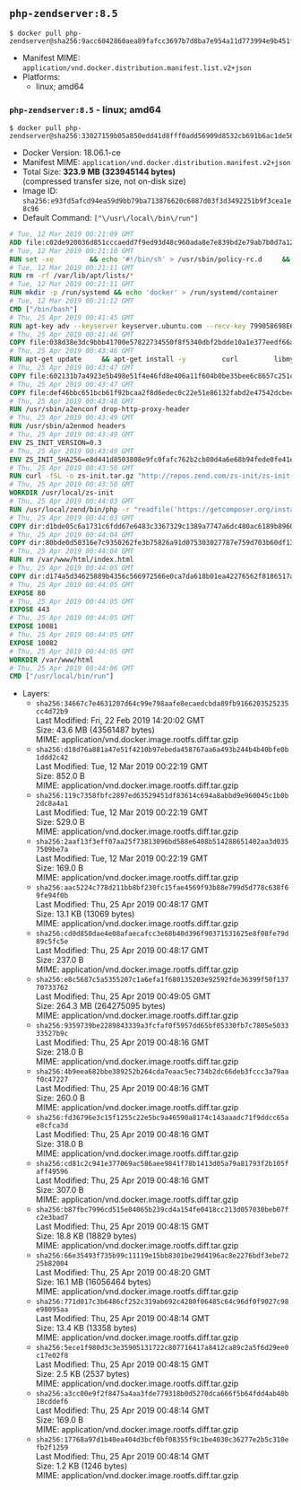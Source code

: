 ## `php-zendserver:8.5`

```console
$ docker pull php-zendserver@sha256:9acc6042860aea89fafcc3697b7d8ba7e954a11d773994e9b451fd83d07e4c23
```

-	Manifest MIME: `application/vnd.docker.distribution.manifest.list.v2+json`
-	Platforms:
	-	linux; amd64

### `php-zendserver:8.5` - linux; amd64

```console
$ docker pull php-zendserver@sha256:33027159b05a850edd41d8fff0add56909d8532cb691b6ac1de56b0a77ff8eca
```

-	Docker Version: 18.06.1-ce
-	Manifest MIME: `application/vnd.docker.distribution.manifest.v2+json`
-	Total Size: **323.9 MB (323945144 bytes)**  
	(compressed transfer size, not on-disk size)
-	Image ID: `sha256:e93fd5afcd94ea59d9bb79ba713876620c6087d03f3d3492251b9f3cea1e8c96`
-	Default Command: `["\/usr\/local\/bin\/run"]`

```dockerfile
# Tue, 12 Mar 2019 00:21:09 GMT
ADD file:c02de920036d851cccaedd7f9ed93d48c960ada8e7e839bd2e79ab7b0d7a12d6 in / 
# Tue, 12 Mar 2019 00:21:10 GMT
RUN set -xe 		&& echo '#!/bin/sh' > /usr/sbin/policy-rc.d 	&& echo 'exit 101' >> /usr/sbin/policy-rc.d 	&& chmod +x /usr/sbin/policy-rc.d 		&& dpkg-divert --local --rename --add /sbin/initctl 	&& cp -a /usr/sbin/policy-rc.d /sbin/initctl 	&& sed -i 's/^exit.*/exit 0/' /sbin/initctl 		&& echo 'force-unsafe-io' > /etc/dpkg/dpkg.cfg.d/docker-apt-speedup 		&& echo 'DPkg::Post-Invoke { "rm -f /var/cache/apt/archives/*.deb /var/cache/apt/archives/partial/*.deb /var/cache/apt/*.bin || true"; };' > /etc/apt/apt.conf.d/docker-clean 	&& echo 'APT::Update::Post-Invoke { "rm -f /var/cache/apt/archives/*.deb /var/cache/apt/archives/partial/*.deb /var/cache/apt/*.bin || true"; };' >> /etc/apt/apt.conf.d/docker-clean 	&& echo 'Dir::Cache::pkgcache ""; Dir::Cache::srcpkgcache "";' >> /etc/apt/apt.conf.d/docker-clean 		&& echo 'Acquire::Languages "none";' > /etc/apt/apt.conf.d/docker-no-languages 		&& echo 'Acquire::GzipIndexes "true"; Acquire::CompressionTypes::Order:: "gz";' > /etc/apt/apt.conf.d/docker-gzip-indexes 		&& echo 'Apt::AutoRemove::SuggestsImportant "false";' > /etc/apt/apt.conf.d/docker-autoremove-suggests
# Tue, 12 Mar 2019 00:21:11 GMT
RUN rm -rf /var/lib/apt/lists/*
# Tue, 12 Mar 2019 00:21:11 GMT
RUN mkdir -p /run/systemd && echo 'docker' > /run/systemd/container
# Tue, 12 Mar 2019 00:21:12 GMT
CMD ["/bin/bash"]
# Thu, 25 Apr 2019 00:41:45 GMT
RUN apt-key adv --keyserver keyserver.ubuntu.com --recv-key 799058698E65316A2E7A4FF42EAE1437F7D2C623
# Thu, 25 Apr 2019 00:41:46 GMT
COPY file:038d38e3dc9bbb41700e57822734550f8f5340dbf2bdde10a1e377eedf66a25e in /etc/apt/sources.list.d/zend-server.list 
# Thu, 25 Apr 2019 00:43:46 GMT
RUN apt-get update     && apt-get install -y         curl         libmysqlclient20         unzip         git         zend-server-php-5.6=8.5.12+b817     && rm -rf /var/lib/apt/lists/*     && /usr/local/zend/bin/zendctl.sh stop
# Thu, 25 Apr 2019 00:43:47 GMT
COPY file:602131b7a4923e5b498e51f4e46fd8e406a11f604b0be35bee6c8657c251c625 in /etc/zend.lic 
# Thu, 25 Apr 2019 00:43:47 GMT
COPY file:def46bbc651bcb61f92bcaa2f8d6edec0c22e51e86132fabd2e47542dcbec0bf in /etc/apache2/conf-available 
# Thu, 25 Apr 2019 00:43:48 GMT
RUN /usr/sbin/a2enconf drop-http-proxy-header
# Thu, 25 Apr 2019 00:43:49 GMT
RUN /usr/sbin/a2enmod headers
# Thu, 25 Apr 2019 00:43:49 GMT
ENV ZS_INIT_VERSION=0.3
# Thu, 25 Apr 2019 00:43:49 GMT
ENV ZS_INIT_SHA256=e8d441d8503808e9fc0fafc762b2cb80d4a6e68b94fede0fe41efdeac10800cb
# Thu, 25 Apr 2019 00:43:50 GMT
RUN curl -fSL -o zs-init.tar.gz "http://repos.zend.com/zs-init/zs-init-docker-${ZS_INIT_VERSION}.tar.gz"     && echo "${ZS_INIT_SHA256} *zs-init.tar.gz" | sha256sum -c -     && mkdir /usr/local/zs-init     && tar xzf zs-init.tar.gz --strip-components=1 -C /usr/local/zs-init     && rm zs-init.tar.gz
# Thu, 25 Apr 2019 00:43:50 GMT
WORKDIR /usr/local/zs-init
# Thu, 25 Apr 2019 00:44:03 GMT
RUN /usr/local/zend/bin/php -r "readfile('https://getcomposer.org/installer');" | /usr/local/zend/bin/php     && /usr/local/zend/bin/php composer.phar self-update && /usr/local/zend/bin/php composer.phar update
# Thu, 25 Apr 2019 00:44:03 GMT
COPY dir:d1bde05c6a1731c6fdd67e6483c3367329c1389a7747a6dc480ac6189b8960ad in /usr/local/bin 
# Thu, 25 Apr 2019 00:44:04 GMT
COPY dir:80bde0d50316e7c9350262fe3b75826a91d075303027787e759d703b60df13d6 in /usr/local/zend/var/plugins/ 
# Thu, 25 Apr 2019 00:44:04 GMT
RUN rm /var/www/html/index.html
# Thu, 25 Apr 2019 00:44:05 GMT
COPY dir:d174a5d34625889b4356c566972566e0ca7da618b01ea42276562f8186517a67 in /var/www/html 
# Thu, 25 Apr 2019 00:44:05 GMT
EXPOSE 80
# Thu, 25 Apr 2019 00:44:05 GMT
EXPOSE 443
# Thu, 25 Apr 2019 00:44:05 GMT
EXPOSE 10081
# Thu, 25 Apr 2019 00:44:05 GMT
EXPOSE 10082
# Thu, 25 Apr 2019 00:44:05 GMT
WORKDIR /var/www/html
# Thu, 25 Apr 2019 00:44:06 GMT
CMD ["/usr/local/bin/run"]
```

-	Layers:
	-	`sha256:34667c7e4631207d64c99e798aafe8ecaedcbda89fb9166203525235cc4d72b9`  
		Last Modified: Fri, 22 Feb 2019 14:20:02 GMT  
		Size: 43.6 MB (43561487 bytes)  
		MIME: application/vnd.docker.image.rootfs.diff.tar.gzip
	-	`sha256:d18d76a881a47e51f4210b97ebeda458767aa6a493b244b4b40bfe0b1ddd2c42`  
		Last Modified: Tue, 12 Mar 2019 00:22:19 GMT  
		Size: 852.0 B  
		MIME: application/vnd.docker.image.rootfs.diff.tar.gzip
	-	`sha256:119c7358fbfc2897ed63529451df83614c694a8abbd9e960045c1b0b2dc8a4a1`  
		Last Modified: Tue, 12 Mar 2019 00:22:19 GMT  
		Size: 529.0 B  
		MIME: application/vnd.docker.image.rootfs.diff.tar.gzip
	-	`sha256:2aaf13f3eff07aa25f73813096bd588e6408b514288651402aa3d0357509be7a`  
		Last Modified: Tue, 12 Mar 2019 00:22:19 GMT  
		Size: 169.0 B  
		MIME: application/vnd.docker.image.rootfs.diff.tar.gzip
	-	`sha256:aac5224c778d211bb8bf230fc15fae4569f93b88e799d5d778c638f69fe94f0b`  
		Last Modified: Thu, 25 Apr 2019 00:48:17 GMT  
		Size: 13.1 KB (13069 bytes)  
		MIME: application/vnd.docker.image.rootfs.diff.tar.gzip
	-	`sha256:cd0d850dae4e08afaecafcc3e68b40d396f90371531625e8f08fe79d89c5fc5e`  
		Last Modified: Thu, 25 Apr 2019 00:48:17 GMT  
		Size: 237.0 B  
		MIME: application/vnd.docker.image.rootfs.diff.tar.gzip
	-	`sha256:e8c5687c5a5355207c1a6efa1f680135203e92592fde36399f50f13770733762`  
		Last Modified: Thu, 25 Apr 2019 00:49:05 GMT  
		Size: 264.3 MB (264275095 bytes)  
		MIME: application/vnd.docker.image.rootfs.diff.tar.gzip
	-	`sha256:9359739be2289843339a3fcfaf0f5957dd65bf05330fb7c7805e503333527b9c`  
		Last Modified: Thu, 25 Apr 2019 00:48:16 GMT  
		Size: 218.0 B  
		MIME: application/vnd.docker.image.rootfs.diff.tar.gzip
	-	`sha256:4b9eea682bbe389252b264cda7eaac5ec734b2dc66deb3fccc3a79aaf0c47227`  
		Last Modified: Thu, 25 Apr 2019 00:48:16 GMT  
		Size: 260.0 B  
		MIME: application/vnd.docker.image.rootfs.diff.tar.gzip
	-	`sha256:fd36796e3c15f1255c22e5bc9a46590a8174c143aaadc71f9ddcc65ae8cfca3d`  
		Last Modified: Thu, 25 Apr 2019 00:48:16 GMT  
		Size: 318.0 B  
		MIME: application/vnd.docker.image.rootfs.diff.tar.gzip
	-	`sha256:cd81c2c941e377069ac586aee9841f78b1413d05a79a81793f2b105faff49596`  
		Last Modified: Thu, 25 Apr 2019 00:48:16 GMT  
		Size: 307.0 B  
		MIME: application/vnd.docker.image.rootfs.diff.tar.gzip
	-	`sha256:b87fbc7996cd515e04065b239cd4a154fe0418cc213d057030beb07fc2e3bad7`  
		Last Modified: Thu, 25 Apr 2019 00:48:15 GMT  
		Size: 18.8 KB (18829 bytes)  
		MIME: application/vnd.docker.image.rootfs.diff.tar.gzip
	-	`sha256:66e35493f735b99c11119e15bb8301be29d4196ac8e2276bdf3ebe7225b82004`  
		Last Modified: Thu, 25 Apr 2019 00:48:20 GMT  
		Size: 16.1 MB (16056464 bytes)  
		MIME: application/vnd.docker.image.rootfs.diff.tar.gzip
	-	`sha256:771d017c3b6486cf252c319ab692c4280f06485c64c96df0f9027c98e98095aa`  
		Last Modified: Thu, 25 Apr 2019 00:48:14 GMT  
		Size: 13.4 KB (13358 bytes)  
		MIME: application/vnd.docker.image.rootfs.diff.tar.gzip
	-	`sha256:5ece1f980d3c3e35905131722c807716417a8412ca89c2a5f6d29ee0c17e02f8`  
		Last Modified: Thu, 25 Apr 2019 00:48:15 GMT  
		Size: 2.5 KB (2537 bytes)  
		MIME: application/vnd.docker.image.rootfs.diff.tar.gzip
	-	`sha256:a3cc00e9f2f8475a4aa3fde779318b0d5270dca666f5b64fdd4ab40b18cddef6`  
		Last Modified: Thu, 25 Apr 2019 00:48:14 GMT  
		Size: 169.0 B  
		MIME: application/vnd.docker.image.rootfs.diff.tar.gzip
	-	`sha256:17768a97d1b40ea404d3bcf0bf08355f9c1be4030c36277e2b5c310efb2f1259`  
		Last Modified: Thu, 25 Apr 2019 00:48:14 GMT  
		Size: 1.2 KB (1246 bytes)  
		MIME: application/vnd.docker.image.rootfs.diff.tar.gzip
